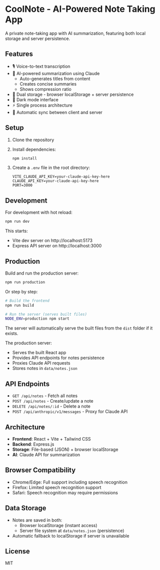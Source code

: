 # CoolNote - AI-Powered Note Taking App

A private note-taking app with AI summarization, featuring both local storage and server persistence.

## Features

- 🎙️ Voice-to-text transcription
- 🤖 AI-powered summarization using Claude
  - Auto-generates titles from content
  - Creates concise summaries
  - Shows compression ratio
- 💾 Dual storage - browser localStorage + server persistence
- 🌙 Dark mode interface
- ⚡ Single process architecture
- 🔄 Automatic sync between client and server

## Setup

1. Clone the repository
2. Install dependencies:
   ```bash
   npm install
   ```

3. Create a `.env` file in the root directory:
   ```
   VITE_CLAUDE_API_KEY=your-claude-api-key-here
   CLAUDE_API_KEY=your-claude-api-key-here
   PORT=3000
   ```

## Development

For development with hot reload:
```bash
npm run dev
```

This starts:
- Vite dev server on http://localhost:5173
- Express API server on http://localhost:3000

## Production

Build and run the production server:
```bash
npm run production
```

Or step by step:
```bash
# Build the frontend
npm run build

# Run the server (serves built files)
NODE_ENV=production npm start
```

The server will automatically serve the built files from the `dist` folder if it exists.

The production server:
- Serves the built React app
- Provides API endpoints for notes persistence
- Proxies Claude API requests
- Stores notes in `data/notes.json`

## API Endpoints

- `GET /api/notes` - Fetch all notes
- `POST /api/notes` - Create/update a note
- `DELETE /api/notes/:id` - Delete a note
- `POST /api/anthropic/v1/messages` - Proxy for Claude API

## Architecture

- **Frontend**: React + Vite + Tailwind CSS
- **Backend**: Express.js
- **Storage**: File-based (JSON) + browser localStorage
- **AI**: Claude API for summarization

## Browser Compatibility

- Chrome/Edge: Full support including speech recognition
- Firefox: Limited speech recognition support
- Safari: Speech recognition may require permissions

## Data Storage

- Notes are saved in both:
  - Browser localStorage (instant access)
  - Server file system at `data/notes.json` (persistence)
- Automatic fallback to localStorage if server is unavailable

## License

MIT
